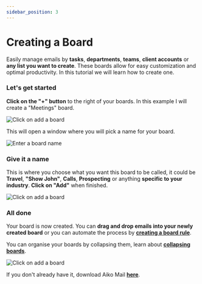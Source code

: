 ```yaml
---
sidebar_position: 3
---
```


# Creating a Board

Easily manage emails by **tasks**, **departments**, **teams**, **client accounts** or **any list you want to create**. These boards allow for easy customization and optimal productivity. In this tutorial we will learn how to create one.

### Let's get started

**Click on the "+" button** to the right of your boards. In this example I will create a "Meetings" board.

![Click on add a board](/img/add-board-1.png)

This will open a window where you will pick a name for your board.

![Enter a board name](/img/add-board-2.png)

### Give it a name

This is where you choose what you want this board to be called, it could be **Travel**, **"Show John"**, **Calls**, **Prospecting** or anything **specific to your industry**. **Click on "Add"** when finished.

![Click on add a board](/img/add-board-3.png)

### All done

Your board is now created. You can **drag and drop emails into your newly created board** or you can automate the process by **[creating a board rule](/docs/tutorial-extras/creating-board-rules)**.

You can organise your boards by collapsing them, learn about **[collapsing boards](/docs/tutorial-extras/selecting-board-width)**.

![Click on add a board](/img/add-board-4.png)

If you don't already have it, download Aiko Mail **[here](https://aikomail.com/download)**.
